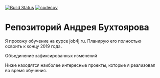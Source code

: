 [![Build Status](https://travis-ci.org/andreybukhtoyarov/abukhtoyarov.svg?branch=master)](https://travis-ci.org/andreybukhtoyarov/abukhtoyarov)
[![codecov](https://codecov.io/gh/andreybukhtoyarov/abukhtoyarov/branch/master/graph/badge.svg)](https://codecov.io/gh/andreybukhtoyarov/abukhtoyarov)

# Репозиторий Андрея Бухтоярова

Я прохожу обучение на курсе job4j.ru. Планирую его полностью освоить к концу 2019 года.

Объединение зафиксированных изменений

Ниже находятся наиболее интересные проекты, которые я реализовал во время обучения.